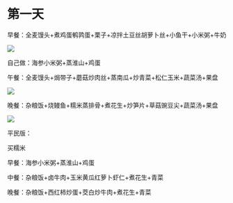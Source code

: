 # 第一天

早餐：全麦馒头+煮鸡蛋鹌鹑蛋+栗子+凉拌土豆丝胡萝卜丝+小鱼干+小米粥+牛奶

![](https://wx3.sinaimg.cn/large/7c9be6d9ly1g6z4up6d8ej212w0px4qq.jpg)

自己做：海参小米粥+蒸淮山+鸡蛋

午餐：全麦馒头+焗带子+蘑菇炒肉丝+蒸南瓜+炒青菜+松仁玉米+蔬菜汤+果盘

![](https://wx2.sinaimg.cn/large/7c9be6d9ly1g6z4uoho9sj212w0pxb2a.jpg)

晚餐：杂粮饭+烧鳗鱼+糯米蒸排骨+煮花生+炒笋片+草菇豌豆尖+蔬菜汤+果盘

![](https://wx1.sinaimg.cn/large/7c9be6d9ly1g6z4unn6a8j212w0pxe82.jpg)

平民版：

买糯米

早餐：海参小米粥+蒸淮山+鸡蛋

中餐：杂粮饭+卤牛肉+玉米黄瓜红萝卜虾仁+煮花生+青菜

晚餐：杂粮饭+西红柿炒蛋+茭白炒牛肉+煮花生+青菜



